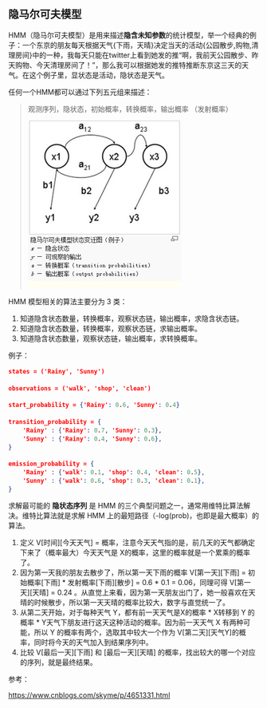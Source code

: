 ## 隐马尔可夫模型

HMM（隐马尔可夫模型）是用来描述**隐含未知参数**的统计模型，举一个经典的例子：一个东京的朋友每天根据天气{下雨，天晴}决定当天的活动{公园散步,购物,清理房间}中的一种，我每天只能在twitter上看到她发的推“啊，我前天公园散步、昨天购物、今天清理房间了！”，那么我可以根据她发的推特推断东京这三天的天气。在这个例子里，显状态是活动，隐状态是天气。

任何一个HMM都可以通过下列五元组来描述：

>观测序列，隐状态，初始概率，转换概率，输出概率 （发射概率）
>
>![](imgs/15.png)



HMM 模型相关的算法主要分为 3 类：

1. 知道隐含状态数量，转换概率，观察状态链，输出概率，求隐含状态链。
2. 知道隐含状态数量，转换概率，观察状态链，求输出概率。
3. 知道隐含状态数量，观察状态链，输出概率，求转换概率。



例子：

```json
states = ('Rainy', 'Sunny')
 
observations = ('walk', 'shop', 'clean')
 
start_probability = {'Rainy': 0.6, 'Sunny': 0.4}

transition_probability = {
    'Rainy' : {'Rainy': 0.7, 'Sunny': 0.3},
    'Sunny' : {'Rainy': 0.4, 'Sunny': 0.6},
}

emission_probability = {
    'Rainy' : {'walk': 0.1, 'shop': 0.4, 'clean': 0.5},
    'Sunny' : {'walk': 0.6, 'shop': 0.3, 'clean': 0.1},
}
```

求解最可能的 **隐状态序列** 是 HMM 的三个典型问题之一，通常用维特比算法解决。维特比算法就是求解 HMM 上的最短路径（-log(prob)，也即是最大概率）的算法。

1. 定义 V\[时间][今天天气] = 概率，注意今天天气指的是，前几天的天气都确定下来了（概率最大）今天天气是 X的概率，这里的概率就是一个累乘的概率了。
2.  因为第一天我的朋友去散步了，所以第一天下雨的概率 V\[第一天][下雨] = 初始概率[下雨] * 发射概率\[下雨][散步] = 0.6 * 0.1 = 0.06，同理可得 V\[第一天][天晴] = 0.24 。从直觉上来看，因为第一天朋友出门了，她一般喜欢在天晴的时候散步，所以第一天天晴的概率比较大，数字与直觉统一了。
3. 从第二天开始，对于每种天气 Y，都有前一天天气是X的概率 * X转移到 Y 的概率 * Y天气下朋友进行这天这种活动的概率。因为前一天天气 X 有两种可能，所以 Y 的概率有两个，选取其中较大一个作为 V\[第二天][天气Y]的概率，同时将今天的天气加入到结果序列中。
4. 比较 V\[最后一天][下雨] 和 \[最后一天][天晴] 的概率，找出较大的哪一个对应的序列，就是最终结果。



参考：

https://www.cnblogs.com/skyme/p/4651331.html